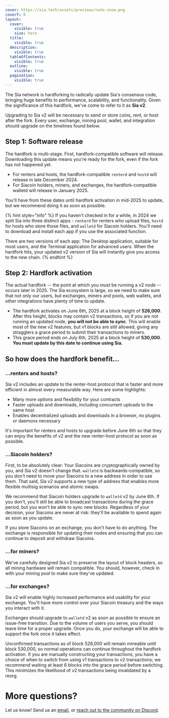 ```yaml
---
cover: https://sia.tech/assets/previews/nate-snow.png
coverY: 0
layout:
  cover:
    visible: true
    size: hero
  title:
    visible: true
  description:
    visible: true
  tableOfContents:
    visible: true
  outline:
    visible: true
  pagination:
    visible: true
---
```


The Sia network is hardforking to radically update Sia's consensus code, bringing huge benefits to performance, scalability, and functionality. Given the significance of this hardfork, we've come to refer to it as **Sia v2**.

Upgrading to Sia v2 will be necessary to send or store coins, rent, or host after the fork. Every user, exchange, mining pool, wallet, and integration should upgrade on the timelines found below.

## Step 1: Software release

The hardfork is multi-stage. First, hardfork-compatible software will release. Downloading this update means you're ready for the fork, even if the fork has not happened yet.

- For renters and hosts, the hardfork-compatible `renterd` and `hostd` will release in late December 2024.
- For Siacoin holders, miners, and exchanges, the hardfork-compatible walletd will release in January 2025.

You'll have from these dates until hardfork activation in mid-2025 to update, but we recommend doing it as soon as possible.

{% hint style="info" %}
If you haven't checked in for a while, in 2024 we split Sia into three distinct apps - `renterd` for renters who upload files, `hostd` for hosts who store those files, and `walletd` for Siacoin holders. You'll need to download and install each app if you use the associated function.

There are two versions of each app: The Desktop application, suitable for most users, and the Terminal application for advanced users. When the hardfork hits, your updated v2 version of Sia will instantly give you access to the new chain.
{% endhint %}

## Step 2: Hardfork activation

The actual hardfork -- the point at which you *must* be running a v2 node -- occurs later in 2025. The Sia ecosystem is large, so we need to make sure that not only our users, but exchanges, miners and pools, web wallets, and other integrations have plenty of time to update.

- The hardfork activates on June 6th, 2025 at a block height of **526,000**. After this height, blocks may contain v2 transactions, so if you are not running an updated node, **you will not be able to sync**. This will enable most of the new v2 features, but v1 blocks are still allowed, giving any stragglers a grace period to submit their transactions to miners.
- This grace period ends on July 6th, 2025 at a block height of **530,000**. **You must update by this date to continue using Sia.**

## So how does the hardfork benefit...

### ...renters and hosts?

Sia v2 includes an update to the renter-host protocol that is faster and more efficient in almost every measurable way. Here are some highlights:
- Many more options and flexibility for your contracts
- Faster uploads and downloads, including concurrent uploads to the same host
- Enables decentralized uploads and downloads in a browser, no plugins or daemons necessary

It's important for renters and hosts to upgrade before June 6th so that they can enjoy the benefits of v2 and the new renter-host protocol as soon as possible.

### ...Siacoin holders?

First, to be absolutely clear: Your Siacoins are cryptographically owned by you, and Sia v2 doesn't change that. `walletd` is backwards-compatible, so you don't need to move your Siacoins to a new address in order to use them. That said, Sia v2 supports a new type of address that enables more flexible multisig scenarios and atomic swaps.

We recommend that Siacoin holders upgrade to `walletd` v2 by June 6th. If you don't, you'll still be able to broadcast transactions during the grace period, but you won't be able to sync new blocks. Regardless of your decision, your Siacoins are never at risk: they'll be available to spend again as soon as you update.

If you store Siacoins on an exchange, you don't have to do anything. The exchange is responsible for updating their nodes and ensuring that you can continue to deposit and withdraw Siacoins.

### ...for miners?

We've carefully designed Sia v2 to preserve the layout of block headers, so all mining hardware will remain compatible. You should, however, check in with your mining pool to make sure they've updated.

### ...for exchanges?

Sia v2 will enable highly increased performance and usability for your exchange. You'll have more control over your Siacoin treasury and the ways you interact with it.

Exchanges should upgrade to `walletd` v2 as soon as possible to ensure an issue-free transition. Due to the volume of users you serve, you should leave time for a proper upgrade. Once you do, your exchange will be able to support the fork once it takes effect.

Unconfirmed transactions as of block 526,000 will remain mineable until block 530,000, so normal operations can continue throughout the hardfork activation. If you are manually constructing your transactions, you have a choice of when to switch from using v1 transactions to v2 transactions; we recommend waiting at least 6 blocks into the grace period before switching. This minimizes the likelihood of v2 transactions being invalidated by a reorg.

# More questions?

Let us know! Send us an [email](mailto://hello@sia.tech), or [reach out to the community on Discord](https://discord.gg/sia).
